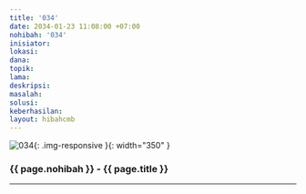 ```yaml
---
title: '034'
date: 2034-01-23 11:08:00 +07:00
nohibah: '034'
inisiator:
lokasi:
dana:
topik:
lama:
deskripsi:
masalah:
solusi:
keberhasilan:
layout: hibahcmb
---
```


![034](/static/img/hibahcmb/034.png){: .img-responsive }{: width="350" }

### {{ page.nohibah }} - {{ page.title }}

---
